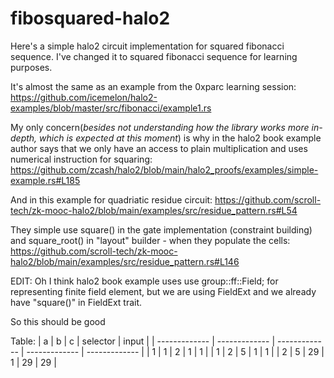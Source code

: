 # fibosquared-halo2
Here's a simple halo2 circuit implementation for squared fibonacci sequence. I've changed it to squared fibonacci sequence for learning purposes.

It's almost the same as an example from the 0xparc learning session:
https://github.com/icemelon/halo2-examples/blob/master/src/fibonacci/example1.rs

My only concern(_besides not understanding how the library works more in-depth, which is expected at this moment_) is why in the halo2 book example author says that we only have an access to plain multiplication and uses numerical instruction for squaring: https://github.com/zcash/halo2/blob/main/halo2_proofs/examples/simple-example.rs#L185

And in this example for quadriatic residue circuit: https://github.com/scroll-tech/zk-mooc-halo2/blob/main/examples/src/residue_pattern.rs#L54

They simple use square() in the gate implementation (constraint building) and square_root() in "layout" builder - when they populate the cells:
https://github.com/scroll-tech/zk-mooc-halo2/blob/main/examples/src/residue_pattern.rs#L146

EDIT:
Oh I think halo2 book example uses use group::ff::Field; for representing finite field element, but we are using FieldExt and we already have "square()" in FieldExt trait.

So this should be good

Table:
| a  | b | c | selector | input |
| ------------- | ------------- | ------------- | ------------- | ------------- |
| 1 | 1 | 2 | 1 | 1 |
| 1 | 2 | 5 | 1 | 1 |
| 2 | 5 | 29 | 1 | 29 |
29 |
